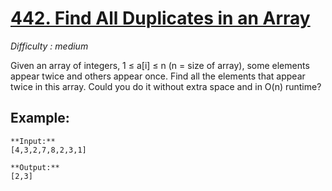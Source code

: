 # [442. Find All Duplicates in an Array](https://leetcode.com/problems/find-all-duplicates-in-an-array/description/)
*Difficulty : medium*

Given an array of integers, 1 ≤ a[i] ≤ n (n = size of array), some elements appear twice and others appear once.
Find all the elements that appear twice in this array.
Could you do it without extra space and in O(n) runtime?

## Example:
```
**Input:**
[4,3,2,7,8,2,3,1]

**Output:**
[2,3]
```